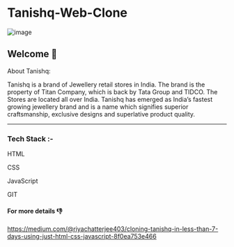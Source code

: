 <h1>Tanishq-Web-Clone</h1>

![image](https://user-images.githubusercontent.com/76393496/146675665-f4939b2b-bb86-4db7-9a62-f95361e25a7c.png)


<h2>Welcome 👋</h2>


About Tanishq:


Tanishq is a brand of Jewellery retail stores in India. The brand is the property of Titan Company, which is back by Tata Group and TIDCO. The Stores are located all over India. Tanishq has emerged as India’s fastest growing jewellery brand and is a name which signifies superior craftsmanship, exclusive designs and superlative product quality.

<hr>

<h3>Tech Stack :- </h3>

HTML

CSS

JavaScript

GIT






<h4>For more details 👎</h4>


https://medium.com/@riyachatterjee403/cloning-tanishq-in-less-than-7-days-using-just-html-css-javascript-8f0ea753e466
